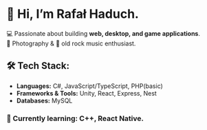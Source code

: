 # 👋 Hi, I’m Rafał Haduch.  
💻 Passionate about building **web, desktop, and game applications**.  
📸 Photography & 🎵 old rock music enthusiast.  

## 🛠️ Tech Stack:  
- **Languages:** C#, JavaScript/TypeScript, PHP(basic)
- **Frameworks & Tools:** Unity, React, Express, Nest
- **Databases:** MySQL
### 🌱 Currently learning: C++, React Native.
<!---
rafal-haduch/rafal-haduch is a ✨ special ✨ repository because its `README.md` (this file) appears on your GitHub profile.
You can click the Preview link to take a look at your changes.
--->
